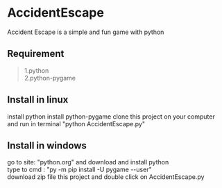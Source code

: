 # AccidentEscape
Accident Escape is a simple and fun game with python
## Requirement 
> 1.python <br>
> 2.python-pygame
## Install in linux
install python
install python-pygame
clone this project on your computer and run in terminal "python AccidentEscape.py"
## Install in windows
go to site: "python.org" and download and install python <br>
type to cmd : "py -m pip install -U pygame --user" <br>
download zip file this project and double click on AccidentEscape.py
